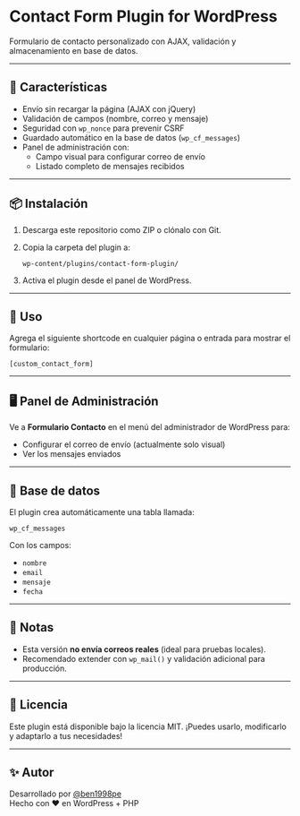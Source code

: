 # Contact Form Plugin for WordPress

Formulario de contacto personalizado con AJAX, validación y almacenamiento en base de datos.

---

## 🚀 Características

- Envío sin recargar la página (AJAX con jQuery)
- Validación de campos (nombre, correo y mensaje)
- Seguridad con `wp_nonce` para prevenir CSRF
- Guardado automático en la base de datos (`wp_cf_messages`)
- Panel de administración con:
  - Campo visual para configurar correo de envío
  - Listado completo de mensajes recibidos

---

## 📦 Instalación

1. Descarga este repositorio como ZIP o clónalo con Git.
2. Copia la carpeta del plugin a:

    `wp-content/plugins/contact-form-plugin/`

3. Activa el plugin desde el panel de WordPress.

---

## 🧩 Uso

Agrega el siguiente shortcode en cualquier página o entrada para mostrar el formulario:

    [custom_contact_form]

---

## 🖥️ Panel de Administración

Ve a **Formulario Contacto** en el menú del administrador de WordPress para:

- Configurar el correo de envío (actualmente solo visual)
- Ver los mensajes enviados

---

## 📁 Base de datos

El plugin crea automáticamente una tabla llamada:

    wp_cf_messages

Con los campos:

- `nombre`
- `email`
- `mensaje`
- `fecha`

---

## 📌 Notas

- Esta versión **no envía correos reales** (ideal para pruebas locales).
- Recomendado extender con `wp_mail()` y validación adicional para producción.

---

## 📄 Licencia

Este plugin está disponible bajo la licencia MIT. ¡Puedes usarlo, modificarlo y adaptarlo a tus necesidades!

---

## ✨ Autor

Desarrollado por [@ben1998pe](https://github.com/ben1998pe)  
Hecho con ❤️ en WordPress + PHP
